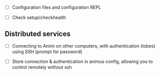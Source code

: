 
- [ ] Configuration files and configuration REPL
- [ ] Check setup/checkhealth


## Distributed services
- [ ] Connecting to Animi on other computers, with authentication (lobes) using SSH (prompt for password)
- [ ] Store connection & authentication in animus config, allowing you to control remotely without ssh

